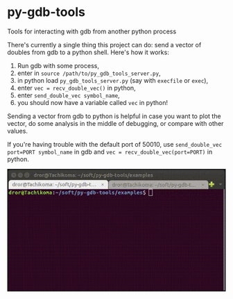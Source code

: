 # py-gdb-tools
Tools for interacting with gdb from another python process

There's currently a single thing this project can do: send a vector of doubles from gdb to a python shell. Here's how it works:

1. Run gdb with some process,
2. enter in `source /path/to/py_gdb_tools_server.py`,
3. in python load `py_gdb_tools_server.py` (say with `execfile` or `exec`),
4. enter `vec = recv_double_vec()` in python,
5. enter `send_double_vec symbol_name`,
6. you should now have a variable called `vec` in python!

Sending a vector from gdb to python is helpful in case you want to plot the vector, do some analysis in the middle of debugging, or compare with other values.

If you're having trouble with the default port of 50010, use `send_double_vec port=PORT symbol_name` in gdb and `vec = recv_double_vec(port=PORT)` in python.

![Image](https://github.com/drorspei/py-gdb-tools/blob/master/examples/example.gif)